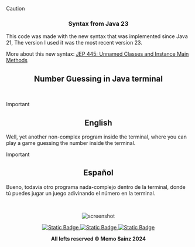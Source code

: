> [!CAUTION]
>
> <div align="center"> <h3>Syntax from Java 23</h3> </div>
> 
> This code was made with the new syntax that was implemented since Java 21, The version I used it was the most recent version 23.
>
> More about this new syntax: [JEP 445: Unnamed Classes and Instance Main Methods](https://openjdk.org/jeps/445) 


<div align="center">

## Number Guessing in Java terminal  </div>
<br>

> [!IMPORTANT]
>
> <div align="center"> <h2>English</h2> </div>
> 
> Well, yet another non-complex program inside the terminal, where you can play a game guessing the number inside the terminal.
>

> [!IMPORTANT]
>
> <div align="center">  <h2>Español</h2>  </div>
> 
> Bueno, todavía otro programa nada-complejo dentro de la terminal, donde tú puedes jugar un juego adivinando el número en la terminal.
> 

<br>

<div align="center">
  
<!---  Screenshot  --->
![screenshot](https://github.com/user-attachments/assets/b8ea4fae-bfd3-4392-bec3-f814e2317c5b)




</div>

<div align="center"> 
<a target="_blank" href="https://github.com/MemoSainz/Portfolio">
<img alt="Static Badge" src="https://img.shields.io/badge/Portfolio-blue?style=for-the-badge&logo=googlechrome&logoColor=%23f8f8ff&logoSize=auto&label=Memo%27s&labelColor=%23304674&color=%2382C2FF">
</a>
<a target="_blank" href="https://www.youtube.com/@tioalex-px">
<img alt="Static Badge" src="https://img.shields.io/badge/Tech%20Cult-blue?style=for-the-badge&logo=youtube&logoColor=%23f8f8ff&logoSize=30&label=Memo's&labelColor=%23ec8f16&color=%2300a86b">
</a>
<a target="_blank" href="https://github.com/MemoSainz/">
<img alt="Static Badge" src="https://img.shields.io/badge/GitHub-blue?style=for-the-badge&logo=github&logoColor=%23f8f8ff&logoSize=30&label=Memo's&labelColor=slateblue&color=gray">
</a>

<br>


<b> All lefts reserved 	&#169; Memo Sainz 2024 </b>
</div>
